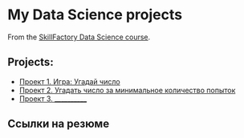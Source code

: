 # My Data Science projects

From the [SkillFactory Data Science course](https://skillfactory.ru/data-scientist).

## Projects:

* [Проект 1. Игра: Угадай число](https://github.com/shva-ek/shva-ek-sf_data_science/tree/main/project_0)
* [Проект 2. Угадать число за минимальное количество попыток](https://github.com/shva-ek/shva-ek-sf_data_science/tree/main/project_1)
* [Проект 3. __________]()

## Ссылки на резюме